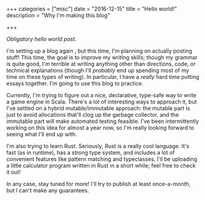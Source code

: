 +++
categories = ["misc"]
date = "2016-12-15"
title = "Hello world!"
description = "Why I'm making this blog"

+++

_Obligatory hello world post._

I'm setting up a blog again , but this time, I'm planning on actually posting
stuff! This time, the goal is to improve my writing skills; though my grammar is
quite good, I'm terrible at writing anything other than directions, code, or
technical explanations (though I'll _probably_ end up spending most of my time
on these types of writing). In particular, I have a _really_ hard time putting
essays together. I'm going to use this blog to practice.

Currently, I'm trying to figure out a nice, declarative, type-safe way to write
a game engine in Scala. There's a lot of interesting ways to approach it, but
I've settled on a hybrid mutable/immutable approach: the mutable part is just to
avoid allocations that'll clog up the garbage collector, and the immutable part
will make automated testing feasible. I've been intermittently working on this
idea for almost a year now, so I'm really looking forward to seeing what I'll
end up with.

I'm also trying to learn Rust. Seriously, Rust is a really cool language.  It's
fast (as in runtime), has a strong type system, and includes a lot of convenient
features like pattern matching and typeclasses. I'll be uploading a little
calculator program written in Rust in a short while; feel free to check it out!

In any case, stay tuned for more! I'll try to publish at least once-a-month, but
I can't make any guarantees.

